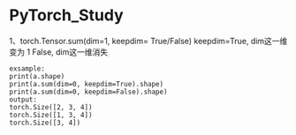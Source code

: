 # PyTorch_Study
1、torch.Tensor.sum(dim=1, keepdim= True/False)
    keepdim=True, dim这一维变为 1
            False, dim这一维消失
    
    exsample:
    print(a.shape)
    print(a.sum(dim=0, keepdim=True).shape)
    print(a.sum(dim=0, keepdim=False).shape)
    output:
    torch.Size([2, 3, 4])
    torch.Size([1, 3, 4])
    torch.Size([3, 4])